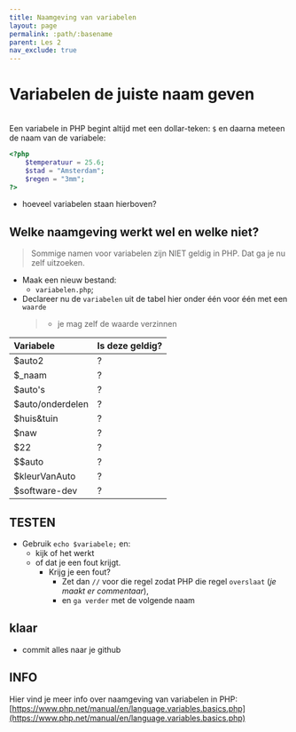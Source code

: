```yaml
---
title: Naamgeving van variabelen 
layout: page 
permalink: :path/:basename 
parent: Les 2 
nav_exclude: true
---
```


#  Variabelen de juiste naam geven
\
Een variabele in PHP begint altijd met een dollar-teken: `$` en daarna meteen de naam van de variabele:

```php
<?php
    $temperatuur = 25.6;
    $stad = "Amsterdam";
    $regen = "3mm";
?>
```

- hoeveel variabelen staan hierboven?

## Welke naamgeving werkt wel en welke niet?

> Sommige namen voor variabelen zijn NIET geldig in PHP. Dat ga je nu zelf uitzoeken.

- Maak een nieuw bestand:
    - `variabelen.php`;
- Declareer nu de `variabelen` uit de tabel hier onder één voor één met een `waarde` 
    > - je mag zelf de waarde verzinnen
    
| Variabele        | Is deze geldig? |
|:-----------------|:----------------|
| $auto2           | ?               |
| $_naam           | ?               |
| $auto's          | ?               | 
| $auto/onderdelen | ?               |
| $huis&tuin       | ?               |
| $naw             | ?               |
| $22              | ?               |
| $$auto           | ?               |
| $kleurVanAuto    | ?               |
| $software-dev    | ?               |

## TESTEN
- Gebruik `echo $variabele;` en:
    - kijk of het werkt
    - of dat je een fout krijgt.
        - Krijg je een fout? 
            - Zet dan `//` voor die regel zodat PHP die regel `overslaat` (*je maakt er commentaar*),
            - en `ga verder` met de volgende naam



## klaar
- commit alles naar je github

## INFO
Hier vind je meer info over naamgeving van variabelen in PHP:
[https://www.php.net/manual/en/language.variables.basics.php](https://www.php.net/manual/en/language.variables.basics.php)

